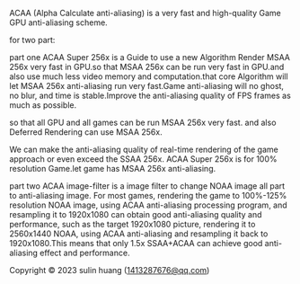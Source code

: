 ACAA (Alpha Calculate anti-aliasing) is a very fast and high-quality Game GPU anti-aliasing scheme.

for two part:

part one ACAA Super 256x is a Guide to use a new Algorithm Render MSAA 256x very fast in GPU.so that MSAA 256x can be run very fast in GPU.and also use much less video memory and computation.that core Algorithm will let MSAA 256x anti-aliasing run very fast.Game anti-aliasing will no ghost, no blur, and time is stable.Improve the anti-aliasing quality of FPS frames as much as possible.

so that all GPU and all games can be run MSAA 256x very fast. and also Deferred Rendering can use MSAA 256x.

We can make the anti-aliasing quality of real-time rendering of the game approach or even exceed the SSAA 256x.
ACAA Super 256x is for 100% resolution Game.let game has MSAA 256x anti-aliasing.

part two ACAA image-filter is a image filter to change NOAA image all part to anti-aliasing image.
For most games, rendering the game to 100%-125% resolution NOAA image, using ACAA anti-aliasing processing program, and resampling it to 1920x1080 can obtain good anti-aliasing quality and performance, such as the target 1920x1080 picture, rendering it to 2560x1440 NOAA, using ACAA anti-aliasing and resampling it back to 1920x1080.This means that only 1.5x SSAA+ACAA can achieve good anti-aliasing effect and performance.


Copyright © 2023 sulin huang  (1413287676@qq.com)
